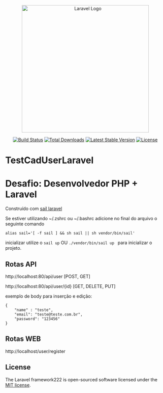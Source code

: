 <p align="center"><a href="https://laravel.com" target="_blank"><img src="https://raw.githubusercontent.com/laravel/art/master/logo-lockup/5%20SVG/2%20CMYK/1%20Full%20Color/laravel-logolockup-cmyk-red.svg" width="400" alt="Laravel Logo"></a></p>

<p align="center">
<a href="https://github.com/laravel/framework/actions"><img src="https://github.com/laravel/framework/workflows/tests/badge.svg" alt="Build Status"></a>
<a href="https://packagist.org/packages/laravel/framework"><img src="https://img.shields.io/packagist/dt/laravel/framework" alt="Total Downloads"></a>
<a href="https://packagist.org/packages/laravel/framework"><img src="https://img.shields.io/packagist/v/laravel/framework" alt="Latest Stable Version"></a>
<a href="https://packagist.org/packages/laravel/framework"><img src="https://img.shields.io/packagist/l/laravel/framework" alt="License"></a>
</p>


# TestCadUserLaravel

# Desafio: Desenvolvedor PHP + Laravel 

Construído com [sail laravel](https://laravel.com/docs/9.x/sail)

Se estiver utilizando ~/.zshrc ou ~/.bashrc adicione no final do arquivo o seguinte comando
```
alias sail='[ -f sail ] && sh sail || sh vendor/bin/sail'
```

inicializar utilize o ``` sail up ``` OU ```./vendor/bin/sail up ``` para inicializar o projeto.

## Rotas API

http://localhost:80/api/user [POST, GET]

http://localhost:80/api/user/{id} [GET, DELETE, PUT]

exemplo de body para inserção e edição:
```
{
	"name" : "teste",
	"email": "teste@teste.com.br",
	"password": "123456"
}
```
## Rotas WEB

http://localhost/user/register

## License

The Laravel framework222 is open-sourced software licensed under the [MIT license](https://opensource.org/licenses/MIT).
